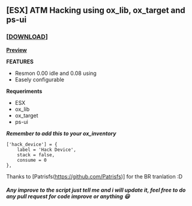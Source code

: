 ## [ESX] ATM Hacking using ox_lib, ox_target and ps-ui
### **[[DOWNLOAD](https://github.com/Puntzi/pnt_farming)]**
**[Preview](https://streamable.com/ium4so)**

**FEATURES**

* Resmon 0.00 idle and 0.08 using
* Easely configurable

**Requeriments**
* ESX
* ox_lib
* ox_target
* ps-ui

***Remember to add this to your ox_inventory***
```
['hack_device'] = {
	label = 'Hack Device',
	stack = false,
	consume = 0
},
```

Thanks to [Patrisfs(https://github.com/Patrisfs)] for the BR tranlation :D

##### Any improve to the script just tell me and i will update it, feel free to do any pull request for code improve or anything :smiley:
